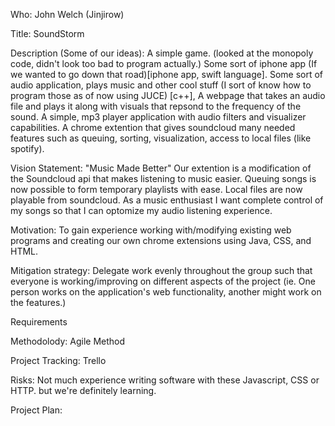 Who: John Welch (Jinjirow)

Title: SoundStorm

Description (Some of our ideas): A simple game. (looked at the monopoly code, didn't look too bad to program actually.) Some sort of iphone app (If we wanted to go down that road)[iphone app, swift language]. Some sort of audio application, plays music and other cool stuff (I sort of know how to program those as of now using JUCE) [c++], A webpage that takes an audio file and plays it along with visuals that repsond to the frequency of the sound.
A simple, mp3 player application with audio filters and visualizer capabilities. A chrome extention that gives soundcloud many needed features such as queuing, sorting, visualization, access to local files (like spotify). 

Vision Statement: "Music Made Better" Our extention is a modification of the Soundcloud api that makes listening to music easier. Queuing songs is now possible to form temporary playlists with ease. Local files are now playable from soundcloud. 
 As a music enthusiast I want complete control of my songs so that I can optomize my audio listening experience.

Motivation: To gain experience working with/modifying existing web programs and creating our own chrome extensions using Java, CSS, and HTML. 

Mitigation strategy: Delegate work evenly throughout the group such that everyone is working/improving on different aspects of the project (ie. One person works on the application's web functionality, another might work on the features.)

Requirements

Methodolody: Agile Method

Project Tracking: Trello

Risks: Not much experience writing software with these Javascript, CSS or HTTP. but we're definitely learning. 

Project Plan: 

